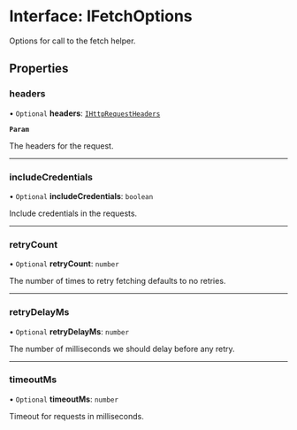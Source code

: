 # Interface: IFetchOptions

Options for call to the fetch helper.

## Properties

### headers

• `Optional` **headers**: [`IHttpRequestHeaders`](IHttpRequestHeaders.md)

**`Param`**

The headers for the request.

___

### includeCredentials

• `Optional` **includeCredentials**: `boolean`

Include credentials in the requests.

___

### retryCount

• `Optional` **retryCount**: `number`

The number of times to retry fetching defaults to no retries.

___

### retryDelayMs

• `Optional` **retryDelayMs**: `number`

The number of milliseconds we should delay before any retry.

___

### timeoutMs

• `Optional` **timeoutMs**: `number`

Timeout for requests in milliseconds.
